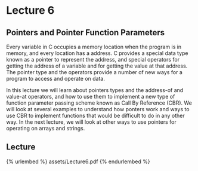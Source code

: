 # Lecture 6      

## Pointers and Pointer Function Parameters
Every variable in C occupies a memory location when the program is in memory, and every location has a address. C provides a special data type known as a pointer to represent the address, and special operators for getting the address of a variable and for getting the value at that address. The pointer type and the operators provide a number of new ways for a program to access and operate on data.

In this lecture we will learn about pointers types and the address-of and value-at operators, and how to use them to implement a new type of function parameter passing scheme known as Call By Reference (CBR). We will look at several examples to understand how ponters work and ways to use CBR to implement functions that would be difficult to do in any other way. In the next lecture, we will look at other ways to use pointers for operating on arrays and strings.      

## Lecture      

{% urlembed %}
assets/Lecture6.pdf
{% endurlembed %}       








